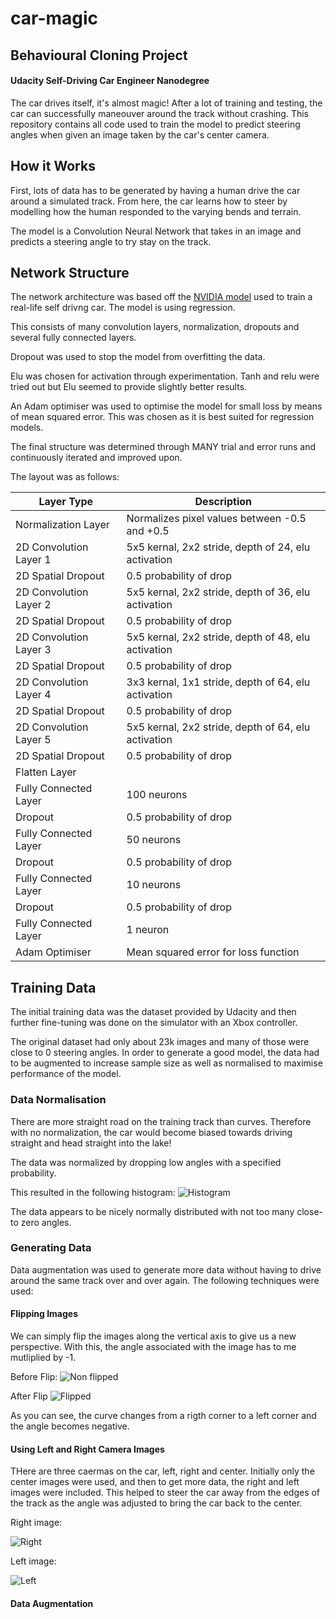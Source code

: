 # car-magic
## Behavioural Cloning Project 
#### Udacity Self-Driving Car Engineer Nanodegree
The car drives itself, it's almost magic! After a lot of training and testing, the car can successfully maneouver around the track without crashing. This repository contains all code used to train the model to predict steering angles when given an image taken by the car's center camera.

## How it Works

First, lots of data has to be generated by having a human drive the car around a simulated track. From here, the car learns how to steer by modelling how the human responded to the varying bends and terrain. 

The model is a Convolution Neural Network that takes in an image and predicts a steering angle to try stay on the track.

## Network Structure

The network architecture was based off the [NVIDIA model](http://images.nvidia.com/content/tegra/automotive/images/2016/solutions/pdf/end-to-end-dl-using-px.pdf) used to train a real-life self drivng car. The model is using regression.

This consists of many convolution layers, normalization, dropouts and several fully connected layers. 

Dropout was used to stop the model from overfitting the data.

Elu was chosen for activation through experimentation. Tanh and relu were tried out but Elu seemed to provide slightly better results.

An Adam optimiser was used to optimise the model for small loss by means of mean squared error. This was chosen as it is best suited for regression models.

The final structure was determined through MANY trial and error runs and continuously iterated and improved upon. 

The layout was as follows:

Layer Type | Description
---------- | -----------
Normalization Layer | Normalizes pixel values between -0.5 and +0.5
2D Convolution Layer 1 | 5x5 kernal, 2x2 stride, depth of 24, elu activation
2D Spatial Dropout | 0.5 probability of drop 
2D Convolution Layer 2 | 5x5 kernal, 2x2 stride, depth of 36, elu activation
2D Spatial Dropout | 0.5 probability of drop 
2D Convolution Layer 3 | 5x5 kernal, 2x2 stride, depth of 48, elu activation
2D Spatial Dropout | 0.5 probability of drop 
2D Convolution Layer 4 | 3x3 kernal, 1x1 stride, depth of 64, elu activation
2D Spatial Dropout | 0.5 probability of drop 
2D Convolution Layer 5 | 5x5 kernal, 2x2 stride, depth of 64, elu activation
2D Spatial Dropout | 0.5 probability of drop 
Flatten Layer | 
Fully Connected Layer | 100 neurons
Dropout | 0.5 probability of drop 
Fully Connected Layer | 50 neurons
Dropout | 0.5 probability of drop 
Fully Connected Layer | 10 neurons 
Dropout | 0.5 probability of drop 	 
Fully Connected Layer | 1 neuron 	
Adam Optimiser | Mean squared error for loss function


## Training Data

The initial training data was the dataset provided by Udacity and then further fine-tuning was done on the simulator with an Xbox controller.

The original dataset had only about 23k images and many of those were close to 0 steering angles. In order to generate a good model, the data had to be augmented to increase sample size as well as normalised to maximise performance of the model.

### Data Normalisation 

There are more straight road on the training track than curves. Therefore with no normalization, the car would become biased towards driving straight and head straight into the lake! 

The data was normalized by dropping low angles with a specified probability. 

This resulted in the following histogram:
![Histogram](histogram.png)

The data appears to be nicely normally distributed with not too many close-to zero angles. 


### Generating Data

Data augmentation was used to generate more data without having to drive around the same track over and over again. The following techniques were used:

#### Flipping Images

We can simply flip the images along the vertical axis to give us a new perspective. With this, the angle associated with the image has to me mutliplied by -1.

Before Flip:
![Non flipped](non_flipped.png)

After Flip
![Flipped](flipped.png)

As you can see, the curve changes from a rigth corner to a left corner and the angle becomes negative.

#### Using Left and Right Camera Images

THere are three caermas on the car, left, right and center. Initially only the center images were used, and then to get more data, the right and left images were included. This helped to steer the car away from the edges of the track as the angle was adjusted to bring the car back to the center. 

Right image:

![Right](right_image.png)

Left image:

![Left](left_image.png)



#### Data Augmentation